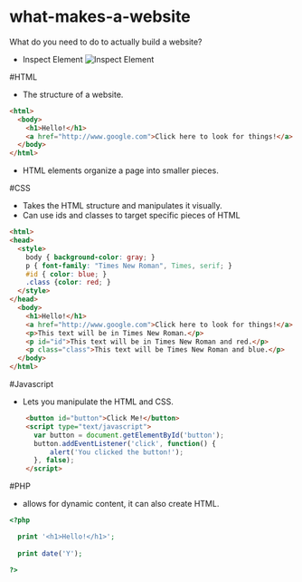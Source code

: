# what-makes-a-website
What do you need to do to actually build a website?

- Inspect Element
![Inspect Element](https://raw.githubusercontent.com/ceec/what-makes-a-website/master/inspectelement.png)


#HTML

- The structure of a website.
```HTML
<html>
  <body>
    <h1>Hello!</h1>
    <a href="http://www.google.com">Click here to look for things!</a>
  </body>
</html>
```
- HTML elements organize a page into smaller pieces.

#CSS

- Takes the HTML structure and manipulates it visually.
- Can use ids and classes to target specific pieces of HTML
```HTML
<html>
<head>
  <style>
    body { background-color: gray; }
    p { font-family: "Times New Roman", Times, serif; }
    #id { color: blue; }
    .class {color: red; }
  </style>
</head>
  <body>
    <h1>Hello!</h1>
    <a href="http://www.google.com">Click here to look for things!</a>
    <p>This text will be in Times New Roman.</p>
    <p id="id">This text will be in Times New Roman and red.</p>
    <p class="class">This text will be Times New Roman and blue.</p>
  </body>
</html>
```

#Javascript

- Lets you manipulate the HTML and CSS.

```HTML
    <button id="button">Click Me!</button>
    <script type="text/javascript">
      var button = document.getElementById('button');
      button.addEventListener('click', function() {
          alert('You clicked the button!');
      }, false);
    </script>
```

#PHP

- allows for dynamic content, it can also create HTML.

```PHP
<?php

  print '<h1>Hello!</h1>';
  
  print date('Y');

?>
```
